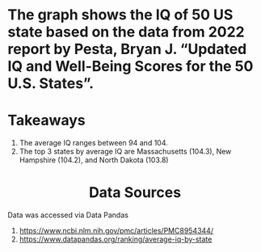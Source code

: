<h1 align="center>Which State has the highest average IQ?</h1>

![dashboard](https://github.com/AyeshaMalikAyesha/AverageIQByState/blob/main/dashboard.png?raw=true)

The graph shows the IQ of 50 US state based on the data from 2022 report by Pesta, Bryan J. “Updated IQ and Well-Being Scores for the 50 U.S. States”.


<h1 align="center>Methodology</h1>

The average IQ of states are estimated based on the analysis of exam scores from the Program for the International Assessment of Adult Competency (PIAAC) and National Assessment of Educational Progress (NAEP) for fourth and eight grade children.


<h1 align="center>Takeaways</h1>

1. The average IQ ranges between 94 and 104.
2. The top 3 states by average IQ are Massachusetts (104.3), New Hampshire (104.2), and North Dakota (103.8)


<h1 align="center">Data Sources</h1>

Data was accessed via Data Pandas

1. https://www.ncbi.nlm.nih.gov/pmc/articles/PMC8954344/
2. https://www.datapandas.org/ranking/average-iq-by-state 
